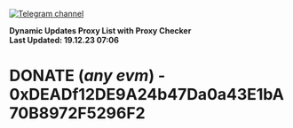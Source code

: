 [![Telegram channel](https://img.shields.io/endpoint?url=https://runkit.io/damiankrawczyk/telegram-badge/branches/master?url=https://t.me/n4z4v0d)](https://t.me/n4z4v0d) 

**Dynamic Updates Proxy List with Proxy Checker**  
**Last Updated: 19.12.23 07:06**

# DONATE (_any evm_) - 0xDEADf12DE9A24b47Da0a43E1bA70B8972F5296F2
